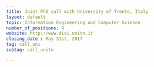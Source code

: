 ```yaml
---
title: Joint PhD call with University of Trento, Italy
layout: default
topic: Information Engineering and Computer Science
number_of_positions: 9
website: http://www.disi.unitn.it
closing_date : May 31st, 2017
tag: call_uni
subtag: call_unitn

---
```

